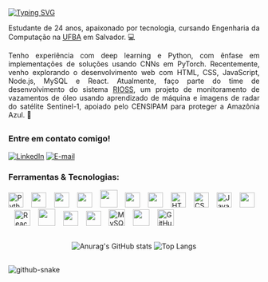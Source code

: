 <div>
  <a href="https://git.io/typing-svg"><img src="https://readme-typing-svg.demolab.com?font=Roboto+Mono&weight=500&size=35&duration=4000&pause=1000&color=FCD914&vCenter=true&width=435&lines=Ol%C3%A1%2C+mundo!;Sou+o+David." alt="Typing SVG" /></a>
</div>

<div align="justify">

Estudante de 24 anos, apaixonado por tecnologia, cursando Engenharia da Computação na [UFBA](https://ufba.br/) em Salvador. 💻

</div>

<div align="justify">

Tenho experiência com deep learning e Python, com ênfase em implementações de soluções usando CNNs em PyTorch. Recentemente, venho explorando o desenvolvimento web com HTML, CSS, JavaScript, Node.js, MySQL e React. Atualmente, faço parte do time de desenvolvimento do sistema [RIOSS](https://rioss.org/), um projeto de monitoramento de vazamentos de óleo usando aprendizado de máquina e imagens de radar do satélite Sentinel-1, apoiado pelo CENSIPAM para proteger a Amazônia Azul. 🚢

</div>

##

<div align="left">
<h3>Entre em contato comigo!</h3>

[![LinkedIn](https://img.shields.io/badge/-LinkedIn-FCD914?style=for-the-badge&logo=linkedin&logoColor=FF00F6&color:FFF)](https://www.linkedin.com/in/davidosilva/)
[![E-mail](https://img.shields.io/badge/-Email-000?style=for-the-badge&logo=microsoft-outlook&logoColor=FF00F6&color:FFF)](mailto:davidoliveirasilvaa@gmail.com)

<h3>Ferramentas & Tecnologias:</h3>
<p>
<img src="https://cdn.jsdelivr.net/gh/devicons/devicon/icons/python/python-original.svg" height="30" alt="Python Logo">
<img width="8" />
<img src="https://cdn.jsdelivr.net/gh/devicons/devicon@latest/icons/numpy/numpy-original.svg" height="30">
<img width="8" />
<img src="https://cdn.jsdelivr.net/gh/devicons/devicon@latest/icons/pytorch/pytorch-original.svg" height="30">
<img width="8" />
<img src="https://cdn.jsdelivr.net/gh/devicons/devicon@latest/icons/pandas/pandas-original.svg" height="30">
<img width="8" />
<img src="https://cdn.jsdelivr.net/gh/devicons/devicon@latest/icons/scikitlearn/scikitlearn-original.svg" height="35">
<img width="8" />
<img src="https://cdn.jsdelivr.net/gh/devicons/devicon@latest/icons/matplotlib/matplotlib-original.svg" height="30">
<img width="8" />
<img src="https://numfocus.org/wp-content/uploads/2017/11/scipy_logo300x300.png" height="30">
<img width="8" />
<img src="https://cdn.jsdelivr.net/gh/devicons/devicon/icons/html5/html5-original.svg" height="30" alt="HTML Logo">
<img width="8" />
<img src="https://cdn.jsdelivr.net/gh/devicons/devicon/icons/css3/css3-original.svg" height="30" alt="CSS Logo">
<img width="8" />
<img src="https://cdn.jsdelivr.net/gh/devicons/devicon/icons/javascript/javascript-plain.svg" height="30" alt="JavaScript Logo">
<img width="8" />
<img src="https://cdn.jsdelivr.net/gh/devicons/devicon@latest/icons/nodejs/nodejs-original.svg" height="30">
<img width="8" />
<img src="https://cdn.jsdelivr.net/gh/devicons/devicon/icons/react/react-original.svg" height="32" alt="React Logo">
<img width="8" />
<img src="https://cdn.jsdelivr.net/gh/devicons/devicon@latest/icons/bootstrap/bootstrap-original.svg" height="34">
<img width="8" />
<img src="https://cdn.jsdelivr.net/gh/devicons/devicon@latest/icons/flutter/flutter-original.svg" height="30">
<img width="8" />
<img src="https://cdn.jsdelivr.net/gh/devicons/devicon@latest/icons/dart/dart-original.svg" height="30">
<img width="8" />
<img src="https://cdn.jsdelivr.net/gh/devicons/devicon/icons/mysql/mysql-original.svg" height="33" alt="MySQL Logo">
<img width="8" />
<img src="https://cdn.jsdelivr.net/gh/devicons/devicon@latest/icons/docker/docker-plain.svg" height="33">
<img width="8" />
<img src="https://cdn.jsdelivr.net/gh/devicons/devicon/icons/github/github-original.svg" height="33" alt="GitHub Logo">
</p>

##

<div style="text-align: center;" align="center">

![Anurag's GitHub stats](https://github-readme-stats.vercel.app/api?username=DavidOSilva&show_icons=true&theme=transparent&title_color=fcd914&icon_color=fde24f&hide_title=true&text_color=fff&border_color=fffbe6&bg_color=000)
![Top Langs](https://github-readme-stats.vercel.app/api/top-langs/?username=DavidOSilva&layout=compact&langs_count=6&title_color=fcd914&hide=assembly,tcl,verilog,vhdl,c,cmake,handlebars,systemverilog,batchfile,stata,swift,makefile&text_color=fff&theme=transparent&border_color=fffbe6&bg_color=000)

</div>

##

<picture align="center">
  <source media="(prefers-color-scheme: dark)" srcset="https://raw.githubusercontent.com/DavidOSilva/DavidOSilva/output/github-contribution-grid-snake-dark.svg" />
  <source media="(prefers-color-scheme: light)" srcset="https://raw.githubusercontent.com/DavidOSilva/DavidOSilva/output/github-contribution-grid-snake.svg" />
  <img align="center" alt="github-snake" src="github-snake.svg" />
</picture>
